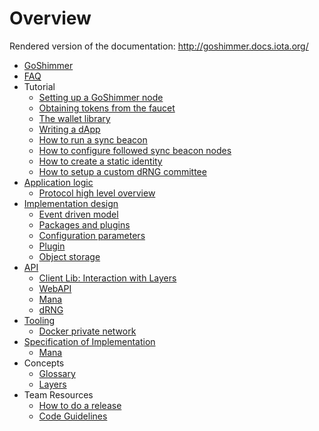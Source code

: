 # Overview

Rendered version of the documentation: http://goshimmer.docs.iota.org/

- [GoShimmer](./goshimmer.md)
- [FAQ](./faq.md)
- Tutorial
  - [Setting up a GoShimmer node](./tutorials/setup.md)
  - [Obtaining tokens from the faucet](./tutorials/request_funds.md)
  - [The wallet library](./tutorials/wallet.md)
  - [Writing a dApp](./tutorials/dApp.md)
  - [How to run a sync beacon](./tutorials/syncbeacon.md)
  - [How to configure followed sync beacon nodes](./tutorials/)
  - [How to create a static identity](./tutorials/static_identity.md)
  - [How to setup a custom dRNG committee](./tutorials/custom_dRNG.md)
- [Application logic](./application_logic.md)
  - [Protocol high level overview](./application_logic/protocol.md)
- [Implementation design](./implementation_design.md)
  - [Event driven model](./implementation_design/event_driven_model.md)
  - [Packages and plugins](./implementation_design/packages_plugins.md)
  - [Configuration parameters](./implementation_design/configuration_parameters.md)
  - [Plugin](./implementation_design/plugin.md)
  - [Object storage](./implementation_design/object_storage.md)
- [API](./apis/api.md)
  - [Client Lib: Interaction with Layers](./apis/clientLib.md)
  - [WebAPI](./apis/webAPI_clientLib.md)
  - [Mana](./apis/mana.md)
  - [dRNG](./apis/dRNG.md)
- [Tooling](./tooling.md)
  - [Docker private network](./tooling/docker_private_network.md)
- [Specification of Implementation](./specification.md)
  - [Mana](./specification/001-mana.md)
- Concepts
  - [Glossary](./concepts/glossary.md)
  - [Layers](./concepts/layers.md)
- Team Resources
  - [How to do a release](teamresources/release.md)
  - [Code Guidelines](./teamresources/guidelines.md)  

